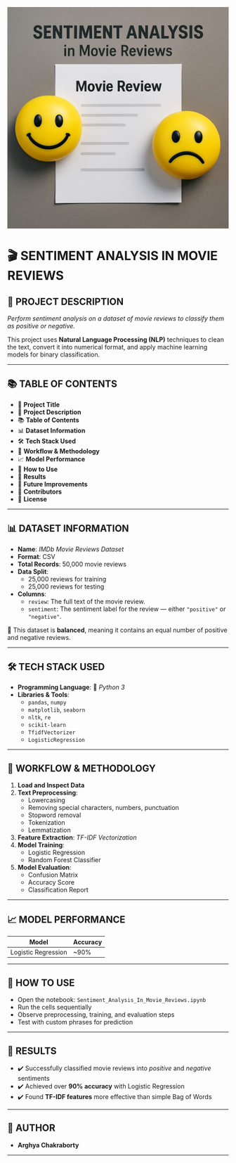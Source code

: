<p align="center">
  <img src="SentimentAnalysis_image.jpg" alt="Sentiment Analysis Output" width="600"/>
</p>

# 🎬 **SENTIMENT ANALYSIS IN MOVIE REVIEWS**


## 🧾 **PROJECT DESCRIPTION**
*Perform sentiment analysis on a dataset of movie reviews to classify them as positive or negative.*

This project uses **Natural Language Processing (NLP)** techniques to clean the text, convert it into numerical format, and apply machine learning models for binary classification.

---


## 📚 **TABLE OF CONTENTS**
- 📌 **Project Title**
- 🧾 **Project Description**
- 📚 **Table of Contents**
- 📊 **Dataset Information**
- 🛠️ **Tech Stack Used**
- 🧠 **Workflow & Methodology**
- 📈 **Model Performance**
- 🧪 **How to Use**
- 🏁 **Results**
- 🚀 **Future Improvements**
- 👥 **Contributors**
- 📝 **License**

---


## 📊 **DATASET INFORMATION**
- **Name**: *IMDb Movie Reviews Dataset*
- **Format**: CSV  
- **Total Records**: 50,000 movie reviews  
- **Data Split**:
  - 25,000 reviews for training  
  - 25,000 reviews for testing  
- **Columns**:
  - `review`: The full text of the movie review.
  - `sentiment`: The sentiment label for the review — either `"positive"` or `"negative"`.

📌 This dataset is **balanced**, meaning it contains an equal number of positive and negative reviews.

---

## 🛠️ **TECH STACK USED**
- **Programming Language**: 🐍 *Python 3*
- **Libraries & Tools**:
  - `pandas`, `numpy`
  - `matplotlib`, `seaborn`
  - `nltk`, `re`
  - `scikit-learn`
  - `TfidfVectorizer`
  - `LogisticRegression`

---


## 🧠 **WORKFLOW & METHODOLOGY**
1. **Load and Inspect Data**
2. **Text Preprocessing**:
   - Lowercasing  
   - Removing special characters, numbers, punctuation  
   - Stopword removal  
   - Tokenization  
   - Lemmatization  
3. **Feature Extraction**: *TF-IDF Vectorization*
4. **Model Training**:
   - Logistic Regression  
   - Random Forest Classifier  
5. **Model Evaluation**:
   - Confusion Matrix  
   - Accuracy Score  
   - Classification Report

---


## 📈 **MODEL PERFORMANCE**
| Model                | Accuracy |
|---------------------|----------|
| Logistic Regression | ~90%     |


---


## 🧪 **HOW TO USE**
- Open the notebook: `Sentiment_Analysis_In_Movie_Reviews.ipynb`  
- Run the cells sequentially  
- Observe preprocessing, training, and evaluation steps  
- Test with custom phrases for prediction

---


## 🏁 **RESULTS**
- ✔️ Successfully classified movie reviews into *positive* and *negative* sentiments  
- ✔️ Achieved over **90% accuracy** with Logistic Regression  
- ✔️ Found **TF-IDF features** more effective than simple Bag of Words

---


## 👥 **AUTHOR**
- **Arghya Chakraborty** 

---
